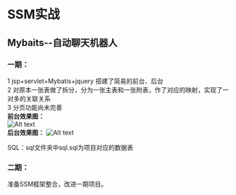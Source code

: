 # SSM实战
## Mybaits--自动聊天机器人

### 一期：  
1 jsp+servlet+Mybatis+jquery 搭建了简易的前台、后台  
2 对原本一张表做了拆分，分为一张主表和一张附表，作了对应的映射，实现了一对多的关联关系  
3 分页功能尚未完善  
**前台效果图：**  
  ![Alt text](https://github.com/RecYan/SSM/blob/master/microMessage/screenShot/1.png)   
  **后台效果图：**
  ![Alt text](https://github.com/RecYan/SSM/blob/master/microMessage/screenShot/2.png)  
  
  SQL：sql文件夹中sql.sql为项目对应的数据表
  
  


### 二期：  
准备SSM框架整合，改进一期项目。
